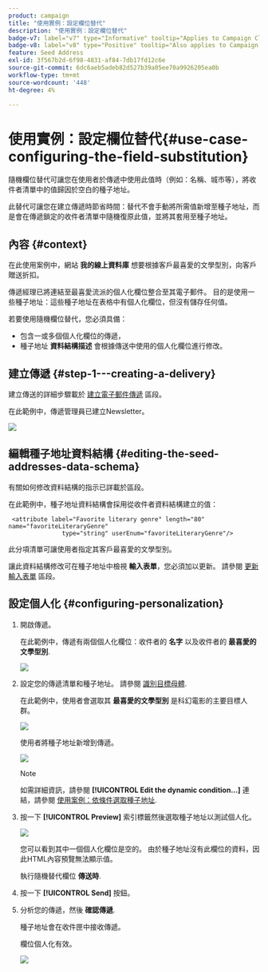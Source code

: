 ```yaml
---
product: campaign
title: "使用實例：設定欄位替代"
description: "使用實例：設定欄位替代"
badge-v7: label="v7" type="Informative" tooltip="Applies to Campaign Classic v7"
badge-v8: label="v8" type="Positive" tooltip="Also applies to Campaign v8"
feature: Seed Address
exl-id: 3f567b2d-6f98-4831-af84-7db17fd12c6e
source-git-commit: 6dc6aeb5adeb82d527b39a05ee70a9926205ea0b
workflow-type: tm+mt
source-wordcount: '448'
ht-degree: 4%

---
```


# 使用實例：設定欄位替代{#use-case-configuring-the-field-substitution}



隨機欄位替代可讓您在使用者於傳遞中使用此值時（例如：名稱、城市等），將收件者清單中的值歸因於空白的種子地址。

此替代可讓您在建立傳遞時節省時間：替代不會手動將所需值新增至種子地址，而是會在傳遞鎖定的收件者清單中隨機復原此值，並將其套用至種子地址。

## 內容 {#context}

在此使用案例中，網站 **我的線上資料庫** 想要根據客戶最喜愛的文學型別，向客戶贈送折扣。

傳遞經理已將連結至最喜愛流派的個人化欄位整合至其電子郵件。 目的是使用一些種子地址：這些種子地址在表格中有個人化欄位，但沒有儲存任何值。

若要使用隨機欄位替代，您必須具備：

* 包含一或多個個人化欄位的傳遞，
* 種子地址 **資料結構描述** 會根據傳送中使用的個人化欄位進行修改。

## 建立傳遞 {#step-1---creating-a-delivery}

建立傳送的詳細步驟載於 [建立電子郵件傳遞](creating-an-email-delivery.md) 區段。

在此範例中，傳遞管理員已建立Newsletter。

![](assets/dlv_seeds_usecase_24.png)

## 編輯種子地址資料結構 {#editing-the-seed-addresses-data-schema}

有關如何修改資料結構的指示已詳載於區段。

在此範例中，種子地址資料結構會採用從收件者資料結構建立的值：

```
 <attribute label="Favorite literary genre" length="80" name="favoriteLiteraryGenre"
               type="string" userEnum="favoriteLiteraryGenre"/>
```

此分項清單可讓使用者指定其客戶最喜愛的文學型別。

讓此資料結構修改可在種子地址中檢視 **輸入表單**，您必須加以更新。 請參閱 [更新輸入表單](use-case--selecting-seed-addresses-on-criteria.md#updating-the-input-form) 區段。

## 設定個人化 {#configuring-personalization}

1. 開啟傳遞。

   在此範例中，傳遞有兩個個人化欄位：收件者的 **名字** 以及收件者的 **最喜愛的文學型別**.

   ![](assets/dlv_seeds_usecase_25.png)

1. 設定您的傳遞清單和種子地址。 請參閱 [識別目標母體](steps-defining-the-target-population.md).

   在此範例中，使用者會選取其 **最喜愛的文學型別** 是科幻電影的主要目標人群。

   ![](assets/dlv_seeds_usecase_26.png)

   使用者將種子地址新增到傳遞。

   ![](assets/dlv_seeds_usecase_27.png)

   >[!NOTE]
   >
   >如需詳細資訊，請參閱 **[!UICONTROL Edit the dynamic condition...]** 連結，請參閱 [使用案例：依條件選取種子地址](use-case--selecting-seed-addresses-on-criteria.md).

1. 按一下 **[!UICONTROL Preview]** 索引標籤然後選取種子地址以測試個人化。

   ![](assets/dlv_seeds_usecase_28.png)

   您可以看到其中一個個人化欄位是空的。 由於種子地址沒有此欄位的資料，因此HTML內容預覽無法顯示值。

   執行隨機替代欄位 **傳送時**.

1. 按一下 **[!UICONTROL Send]** 按鈕。
1. 分析您的傳遞，然後 **確認傳遞**.

   種子地址會在收件匣中接收傳遞。

   欄位個人化有效。

   ![](assets/dlv_seeds_usecase_08.png)
